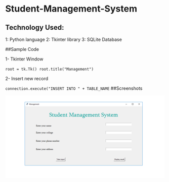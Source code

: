 # Student-Management-System

## Technology Used:

1: Python language
2: Tkinter library
3: SQLite Database

##Sample Code

1- Tkinter Window

``
root = tk.Tk()
root.title("Management")
``

2- Insert new record

``
connection.execute("INSERT INTO " + TABLE_NAME
``
##Screenshots

![img](https://github.com/ratanshiv8/Student-Management-System/blob/master/print.png)

